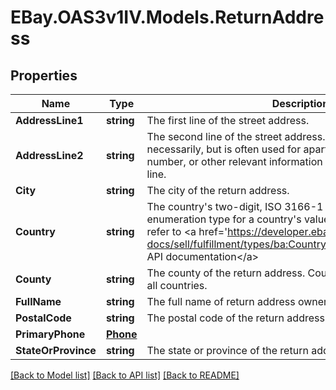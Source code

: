 # EBay.OAS3v1IV.Models.ReturnAddress
## Properties

Name | Type | Description | Notes
------------ | ------------- | ------------- | -------------
**AddressLine1** | **string** | The first line of the street address. | [optional] 
**AddressLine2** | **string** | The second line of the street address. This line is not always necessarily, but is often used for apartment number or suite number, or other relevant information that can not fit on the first line. | [optional] 
**City** | **string** | The city of the return address. | [optional] 
**Country** | **string** | The country&#x27;s two-digit, ISO 3166-1 country code. See the enumeration type for a country&#x27;s value. For implementation help, refer to &lt;a href&#x3D;&#x27;https://developer.ebay.com/api-docs/sell/fulfillment/types/ba:CountryCodeEnum&#x27;&gt;eBay API documentation&lt;/a&gt; | [optional] 
**County** | **string** | The county of the return address. Counties are not applicable to all countries. | [optional] 
**FullName** | **string** | The full name of return address owner. | [optional] 
**PostalCode** | **string** | The postal code of the return address. | [optional] 
**PrimaryPhone** | [**Phone**](Phone.md) |  | [optional] 
**StateOrProvince** | **string** | The state or province of the return address. | [optional] 

[[Back to Model list]](../README.md#documentation-for-models) [[Back to API list]](../README.md#documentation-for-api-endpoints) [[Back to README]](../README.md)

